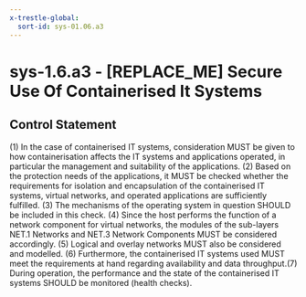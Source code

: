 ```yaml
---
x-trestle-global:
  sort-id: sys-01.06.a3
---
```


# sys-1.6.a3 - \[REPLACE_ME\] Secure Use Of Containerised It Systems

## Control Statement

(1) In the case of containerised IT systems, consideration MUST be given to how containerisation affects the IT systems and applications operated, in particular the management and suitability of the applications. (2) Based on the protection needs of the applications, it MUST be checked whether the requirements for isolation and encapsulation of the containerised IT systems, virtual networks, and operated applications are sufficiently fulfilled. (3) The mechanisms of the operating system in question SHOULD be included in this check. (4) Since the host performs the function of a network component for virtual networks, the modules of the sub-layers NET.1 Networks and NET.3 Network Components MUST be considered accordingly. (5) Logical and overlay networks MUST also be considered and modelled. (6) Furthermore, the containerised IT systems used MUST meet the requirements at hand regarding availability and data throughput.(7) During operation, the performance and the state of the containerised IT systems SHOULD be monitored (health checks).
